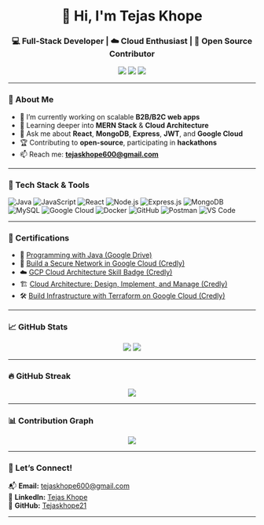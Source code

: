 <h1 align="center">👋 Hi, I'm Tejas Khope</h1>
<h3 align="center">💻 Full-Stack Developer | ☁️ Cloud Enthusiast | 🚀 Open Source Contributor</h3>

<p align="center">
  <a href="mailto:tejaskhope600@gmail.com"><img src="https://img.shields.io/badge/Email-tejaskhope600@gmail.com-blue?style=flat-square&logo=gmail"></a>
  <a href="https://www.linkedin.com/in/tejas-khope-7124a2287/"><img src="https://img.shields.io/badge/LinkedIn-blue?logo=linkedin&style=flat-square"></a>
  <a href="https://github.com/Tejaskhope21"><img src="https://img.shields.io/badge/GitHub-Tejaskhope21-black?logo=github&style=flat-square"></a>
</p>

---

### 🧠 About Me

- 🔭 I’m currently working on scalable **B2B/B2C web apps**
- 🌱 Learning deeper into **MERN Stack** & **Cloud Architecture**
- 💬 Ask me about **React**, **MongoDB**, **Express**, **JWT**, and **Google Cloud**
- 🏆 Contributing to **open-source**, participating in **hackathons**
- 📫 Reach me: [**tejaskhope600@gmail.com**](mailto:tejaskhope600@gmail.com)

---

### 🚀 Tech Stack & Tools

![Java](https://img.shields.io/badge/Java-ED8B00?style=flat-square&logo=java&logoColor=white)
![JavaScript](https://img.shields.io/badge/JavaScript-F7DF1E?style=flat-square&logo=javascript&logoColor=black)
![React](https://img.shields.io/badge/React-20232A?style=flat-square&logo=react&logoColor=61DAFB)
![Node.js](https://img.shields.io/badge/Node.js-43853D?style=flat-square&logo=node.js&logoColor=white)
![Express.js](https://img.shields.io/badge/Express.js-000000?style=flat-square&logo=express&logoColor=white)
![MongoDB](https://img.shields.io/badge/MongoDB-4EA94B?style=flat-square&logo=mongodb&logoColor=white)
![MySQL](https://img.shields.io/badge/MySQL-005C84?style=flat-square&logo=mysql&logoColor=white)
![Google Cloud](https://img.shields.io/badge/Google%20Cloud-4285F4?style=flat-square&logo=google-cloud&logoColor=white)
![Docker](https://img.shields.io/badge/Docker-2496ED?style=flat-square&logo=docker&logoColor=white)
![GitHub](https://img.shields.io/badge/GitHub-181717?style=flat-square&logo=github&logoColor=white)
![Postman](https://img.shields.io/badge/Postman-FF6C37?style=flat-square&logo=postman&logoColor=white)
![VS Code](https://img.shields.io/badge/VS%20Code-007ACC?style=flat-square&logo=visual-studio-code&logoColor=white)

---

### 🏅 Certifications

- 📜 [Programming with Java (Google Drive)](https://drive.google.com/file/d/1nNxxKwL0hnGJFRZtNb0zskKfSg5X7Ttx/view)
- 🔐 [Build a Secure Network in Google Cloud (Credly)](https://www.credly.com/badges/0a8a9ea4-3fd0-4749-9202-6c34105c0900)
- ☁️ [GCP Cloud Architecture Skill Badge (Credly)](https://www.credly.com/badges/f4020168-f3d1-4841-b859-d34120d64e40)
- 🏗️ [Cloud Architecture: Design, Implement, and Manage (Credly)](https://www.credly.com/badges/fcbef34e-b8de-4b1f-8df9-080c04f669d8)
- 🛠️ [Build Infrastructure with Terraform on Google Cloud (Credly)](https://www.credly.com/badges/fcbef34e-b8de-4b1f-8df9-080c04f669d8)

---

### 📈 GitHub Stats

<p align="center">
  <img src="https://github-readme-stats.vercel.app/api?username=Tejaskhope21&show_icons=true&theme=radical" />
  <img src="https://github-readme-stats.vercel.app/api/top-langs/?username=Tejaskhope21&layout=compact&theme=radical" />
</p>

---

### 🔥 GitHub Streak

<p align="center">
  <img src="https://streak-stats.demolab.com?user=Tejaskhope21&theme=dark" />
</p>

---

### 📊 Contribution Graph

<p align="center">
  <img src="https://github-readme-activity-graph.cyclic.app/graph?username=Tejaskhope21&theme=react-dark" />
</p>

---

### 🙌 Let’s Connect!

📬 **Email:** [tejaskhope600@gmail.com](mailto:tejaskhope600@gmail.com)  
🔗 **LinkedIn:** [Tejas Khope](https://www.linkedin.com/in/tejas-khope-7124a2287/)  
🐙 **GitHub:** [Tejaskhope21](https://github.com/Tejaskhope21)

---
